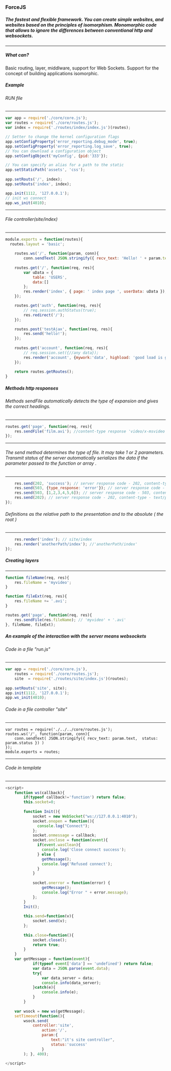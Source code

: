 ### ForceJS


##### The fastest and flexible framework. You can create simple websites, and websites based on the principles of isomorphism. Monomorphic code that allows to ignore the differences between conventional http and websockets. 
---
##### What can?
Basic routing, layer, middlware, support for Web Sockets.
Support for the concept of building applications isomorphic.

##### Example
###### RUN file
---
```javascript
var app = require('./core/core.js');
var routes = require('./core/routes.js');
var index = require('./routes/index/index.js')(routes);

// Setter to change the kernel configuration flags
app.setConfigProperty('error_reporting.debug_mode', true);
app.setConfigProperty('error_reporting.log_save', true);
// You can download a configuration object
app.setConfigObject('myConfig', {pid:'333'});

// You can specify an alias for a path to the static
app.setStaticPath('assets', 'css');
 
app.setRouts('/', index);
app.setRouts('index', index);

app.init(1112, '127.0.0.1');
// init ws connect
app.ws_init(4010);
```
---
###### File controller(site/index)
---
```javascript
module.exports = function(routes){
  routes.layout = 'basic';
    
    routes.ws('/', function(param, conn){
        conn.sendText( JSON.stringify({ recv_text: 'Hello! ' + param.text,  status: param.status }) });
    
    routes.get('/', function(req, res){
        var uData = {
            table: 'USERS',
            data:[]    
        };
        res.render('index', { page: ' index page ', userData: uData });
    });

    routes.get('auth', function(req, res){
        // req.session.authStatus(true);
        res.redirect('/');
    });

    routes.post('testAjax', function(req, res){
        res.send('hello!');
    });
    
    routes.get('account', function(req, res){
        // req.session.set({//any data});
        res.render('account', {mywork:'data', highload: 'good load is good!'});
    });
    
    return routes.getRoutes();
}

```

##### Methods http responses
###### Methods sendFile automatically detects the type of expansion and gives the correct headings.
---
```javascript
routes.get('page', function(req, res){
	res.sendFile('film.avi'); //content-type response 'video/x-msvideo'
});

```
---
###### The send method determines the type of file. It may take 1 or 2 parameters. Transmit status of the server automatically serializes the data if the parameter passed to the function or array .
---
```javascript
	res.send(202, 'success'); // server response code - 202, content-type - text/plain
	res.send(503, {type_response: 'error'}); // server response code - 503, content type- application/json
	res.send(503, [1,2,3,4,5,6]); // server response code - 503, content-type - text/plain
	res.send(202); // server response code - 202, content-type - text/plain
});
```
###### Definitions as the relative path to the presentation and to the absolute ( the root )
---
```javascript
    res.render('index'); // site/index
    res.render('anotherPath/index'); //'anotherPath/index'
});
```

##### Creating layers
---
```javascript
function fileName(req, res){
    res.fileName = 'myvideo';
}

function fileExt(req, res){
    res.fileName += '.avi';
}

routes.get('page', function(req, res){
	res.sendFile(res.fileName); // 'myvideo' + '.avi'
}, fileName, fileExt);
```


##### An example of the interaction with the server means websockets

###### Сode in a file "run.js"
---
```javascript
var app = require('./core/core.js'),
    routes = require('./core/routes.js');
    site  = require('./routes/site/index.js')(routes);
    
app.setRouts('site', site);
app.init(1112, '127.0.0.1');
app.ws_init(4010);
```
###### Сode in a file controller "site"
---
```
var routes = require('./../../core/routes.js');
routes.ws('/', function(param, conn){
	conn.sendText( JSON.stringify({ recv_text: param.text,  status: param.status }) )
});
module.exports = routes;
```

---
###### Code in template
---
```javascript
<script>
	function ws(callback){
		if(typeof callback!='function') return false;
		this.socket=0;
		
		function Init(){
			socket = new WebSocket("ws://127.0.0.1:4010");
			socket.onopen = function(){
			  console.log("Connect");
			};
			socket.onmessage = callback;
			socket.onclose = function(event){
			  if(event.wasClean){
			    console.log('Close connect success');
			  } else {
			  	getMessage();
			   	console.log('Refused connect'); 
			  }
			}
			  		 
			socket.onerror = function(error) {
				getMessage();
			  	console.log("Error " + error.message);
			};
		}
		Init();
		
		this.send=function(v){
			socket.send(v);
		};
		
		this.close=function(){
			socket.close();
			return true;
		}
	}
	var getMessage = function(event){
			if(typeof event['data'] == 'undefined') return false;
			var data = JSON.parse(event.data);
			try{	
				var data_server = data;
				console.info(data_server);
			}catch(e){
				console.info(e);
			}
		}
	
	var wsock = new ws(getMessage);
	setTimeout(function(){
		wsock.send( 
			controller:'site',
				action:'/',
				param:{
					text:"it's site controller",
					status:'success'
				}
		); }, 400);
			
</script>
```
